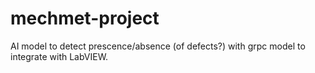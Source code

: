 # mechmet-project
AI model to detect prescence/absence (of defects?) with grpc model to integrate with LabVIEW.
